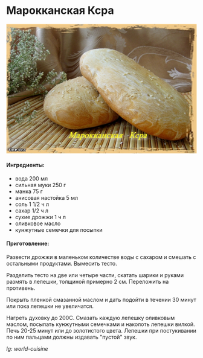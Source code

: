 ﻿---
image: ../pics/marokkanskaya-ksra.jpg
---
# Марокканская Ксра

![Марокканская Ксра](../pics/marokkanskaya-ksra.jpg)

#### Ингредиенты:

* вода 200 мл
* сильная муки 250 г
* манка 75 г
* анисовая настойка 5 мл
* соль 1 1/2 ч л
* сахар 1/2 ч л
* сухие дрожжи 1 ч л 
* оливковое масло 
* кунжутные семечки для посыпки

#### Приготовление:

Развести дрожжи в маленьком количестве воды с сахаром и смешать с остальными продуктами. Вымесить тесто. 

Разделить тесто на две или четыре части, скатать шарики и руками размять в лепешки, толщиной примерно 2 см. Переложить на противень. 

Покрыть пленкой смазанной маслом и дать подойти в течении 30 минут или пока лепешки не увеличатся. 

Нагреть духовку до 200С. Смазать каждую лепешку оливковым маслом, посыпать кунжутными семечками и наколоть лепешки вилкой. Печь 20-25 минут или до золотистого цвета. Лепешки при постукивании по ним пальцами должны издавать "пустой" звук.

*lg: world-cuisine*
